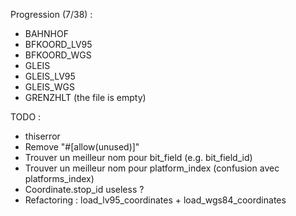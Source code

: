 Progression (7/38) :
* BAHNHOF
* BFKOORD_LV95
* BFKOORD_WGS
* GLEIS
* GLEIS_LV95
* GLEIS_WGS
* GRENZHLT (the file is empty)

TODO :

* thiserror
* Remove "#[allow(unused)]"
* Trouver un meilleur nom pour bit_field (e.g. bit_field_id)
* Trouver un meilleur nom pour platform_index (confusion avec platforms_index)
* Coordinate.stop_id useless ?
* Refactoring : load_lv95_coordinates + load_wgs84_coordinates
